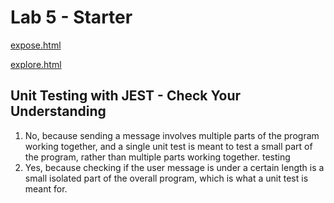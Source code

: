 # Lab 5 - Starter
[expose.html](https://ashleyzhou1.github.io/Lab5_Starter/expose.html)

[explore.html](https://ashleyzhou1.github.io/Lab5_Starter/explore.html)
## Unit Testing with JEST - Check Your Understanding
1. No, because sending a message involves multiple parts of the program working together, and a single unit test is meant to test a small part of the program, rather than multiple parts working together.
testing
2. Yes, because checking if the user message is under a certain length is a small isolated part of the overall program, which is what a unit test is meant for.
